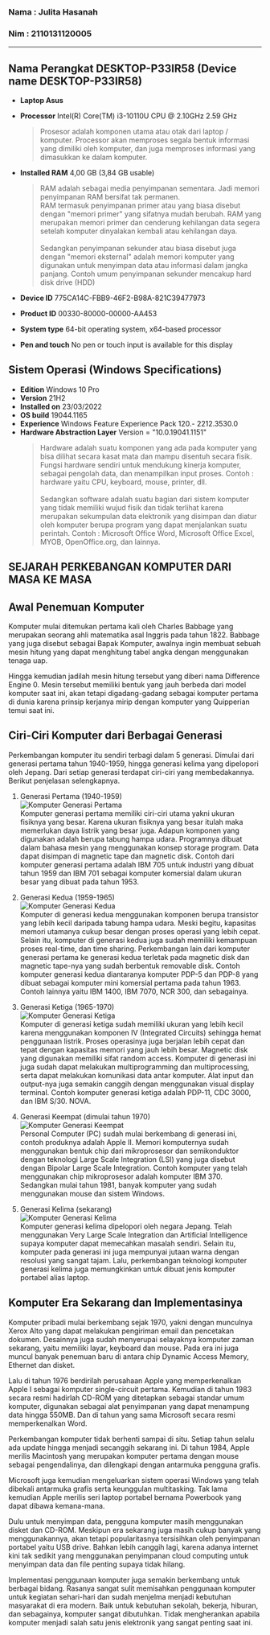 ### Nama : Julita Hasanah

### Nim : 2110131120005

---

## Nama Perangkat DESKTOP-P33IR58 (Device name DESKTOP-P33IR58)

- **Laptop Asus**
- **Processor** Intel(R) Core(TM) i3-10110U CPU @ 2.10GHz 2.59 GHz <br>

  > Prosesor adalah komponen utama atau otak dari laptop / komputer. Processor akan memproses segala bentuk informasi yang dimiliki oleh komputer, dan juga memproses informasi yang dimasukkan ke dalam komputer.

- **Installed RAM** 4,00 GB (3,84 GB usable)

  > RAM adalah sebagai media penyimpanan sementara. Jadi memori penyimpanan RAM bersifat tak permanen. <br>
  > RAM termasuk penyimpanan primer atau yang biasa disebut dengan "memori primer" yang sifatnya mudah berubah. RAM yang merupakan memori primer dan cenderung kehilangan data segera setelah komputer dinyalakan kembali atau kehilangan daya. <br><br>
  > Sedangkan penyimpanan sekunder atau biasa disebut juga dengan "memori eksternal" adalah memori komputer yang digunakan untuk menyimpan data atau informasi dalam jangka panjang. Contoh umum penyimpanan sekunder mencakup hard disk drive (HDD)

- **Device ID** 775CA14C-FBB9-46F2-B98A-821C39477973
- **Product ID** 00330-80000-00000-AA453
- **System type** 64-bit operating system, x64-based processor
- **Pen and touch** No pen or touch input is available for this display

## Sistem Operasi (Windows Specifications)

- **Edition** Windows 10 Pro
- **Version** 21H2
- **Installed on** 23/03/2022
- **OS build** 19044.1165
- **Experience** Windows Feature Experience Pack 120.- 2212.3530.0
- **Hardware Abstraction Layer** Version = "10.0.19041.1151"
  > Hardware adalah suatu komponen yang ada pada komputer yang bisa dilihat secara kasat mata dan mampu disentuh secara fisik. Fungsi hardware sendiri untuk mendukung kinerja komputer, sebagai pengolah data, dan menampilkan input proses. Contoh : hardware yaitu CPU, keyboard, mouse, printer, dll. <br> <br>
  > Sedangkan software adalah suatu bagian dari sistem komputer yang tidak memiliki wujud fisik dan tidak terlihat karena merupakan sekumpulan data elektronik yang disimpan dan diatur oleh komputer berupa program yang dapat menjalankan suatu perintah. Contoh : Microsoft Office Word, Microsoft Office Excel, MYOB, OpenOffice.org, dan lainnya.

## SEJARAH PERKEBANGAN KOMPUTER DARI MASA KE MASA

## Awal Penemuan Komputer

Komputer mulai ditemukan pertama kali oleh Charles Babbage yang merupakan seorang ahli matematika asal Inggris pada tahun 1822. Babbage yang juga disebut sebagai Bapak Komputer, awalnya ingin membuat sebuah mesin hitung yang dapat menghitung tabel angka dengan menggunakan tenaga uap.

Hingga kemudian jadilah mesin hitung tersebut yang diberi nama Difference Engine 0. Mesin tersebut memiliki bentuk yang jauh berbeda dari model komputer saat ini, akan tetapi digadang-gadang sebagai komputer pertama di dunia karena prinsip kerjanya mirip dengan komputer yang Quipperian temui saat ini.

## Ciri-Ciri Komputer dari Berbagai Generasi

Perkembangan komputer itu sendiri terbagi dalam 5 generasi. Dimulai dari generasi pertama tahun 1940-1959, hingga generasi kelima yang dipelopori oleh Jepang. Dari setiap generasi terdapat ciri-ciri yang membedakannya. Berikut penjelasan selengkapnya.

1. Generasi Pertama (1940-1959) <br>
   ![Komputer Generasi Pertama](https://www.quipper.com/id/blog/wp-content/uploads/2021/09/Komputer-generasi-pertama-www.teknodroid.my_.id_.jpg) <br>
   Komputer generasi pertama memiliki ciri-ciri utama yakni ukuran fisiknya yang besar. Karena ukuran fisiknya yang besar itulah maka memerlukan daya listrik yang besar juga. Adapun komponen yang digunakan adalah berupa tabung hampa udara. Programnya dibuat dalam bahasa mesin yang menggunakan konsep storage program. Data dapat disimpan di magnetic tape dan magnetic disk.
   Contoh dari komputer generasi pertama adalah IBM 705 untuk industri yang dibuat tahun 1959 dan IBM 701 sebagai komputer komersial dalam ukuran besar yang dibuat pada tahun 1953.

2. Generasi Kedua (1959-1965) <br>
   ![Komputer Generasi Kedua](https://www.quipper.com/id/blog/wp-content/uploads/2021/09/komputer-generasi-kedua-nesabamedia.c-o-m.jpg) <br>
   Komputer di generasi kedua menggunakan komponen berupa transistor yang lebih kecil daripada tabung hampa udara. Meski begitu, kapasitas memori utamanya cukup besar dengan proses operasi yang lebih cepat. Selain itu, komputer di generasi kedua juga sudah memiliki kemampuan proses real-time, dan time sharing. Perkembangan lain dari komputer generasi pertama ke generasi kedua terletak pada magnetic disk dan magnetic tape-nya yang sudah berbentuk removable disk. Contoh komputer generasi kedua diantaranya komputer PDP-5 dan PDP-8 yang dibuat sebagai komputer mini komersial pertama pada tahun 1963. Contoh lainnya yaitu IBM 1400, IBM 7070, NCR 300, dan sebagainya.

3. Generasi Ketiga (1965-1970) <br>
   ![Komputer Generasi Ketiga](https://www.quipper.com/id/blog/wp-content/uploads/2021/09/Komputer-Generasi-Ketiga-sodagarkomputer-.-com.jpg) <br>
   Komputer di generasi ketiga sudah memiliki ukuran yang lebih kecil karena menggunakan komponen IV (Integrated Circuits) sehingga hemat penggunaan listrik. Proses operasinya juga berjalan lebih cepat dan tepat dengan kapasitas memori yang jauh lebih besar. Magnetic disk yang digunakan memiliki sifat random access. Komputer di generasi ini juga sudah dapat melakukan multiprogramming dan multiprocessing, serta dapat melakukan komunikasi data antar komputer. Alat input dan output-nya juga semakin canggih dengan menggunakan visual display terminal. Contoh komputer generasi ketiga adalah PDP-11, CDC 3000, dan IBM S/30. NOVA.

4. Generasi Keempat (dimulai tahun 1970) <br>
   ![Komputer Generasi Keempat](https://www.quipper.com/id/blog/wp-content/uploads/2021/09/Komputer-generasi-Keempat-indotekmultimedia-.-com.jpg) <br>
   Personal Computer (PC) sudah mulai berkembang di generasi ini, contoh produknya adalah Apple II. Memori komputernya sudah menggunakan bentuk chip dari mikroprosesor dan semikonduktor dengan teknologi Large Scale Integration (LSI) yang juga disebut dengan Bipolar Large Scale Integration.
   Contoh komputer yang telah menggunakan chip mikroprosesor adalah komputer IBM 370. Sedangkan mulai tahun 1981, banyak komputer yang sudah menggunakan mouse dan sistem Windows.

5. Generasi Kelima (sekarang) <br>
   ![Komputer Generasi Kelima](https://www.quipper.com/id/blog/wp-content/uploads/2021/09/black-white-responsive-devices-mockup-responsive-modern-web-design-768x461.jpg) <br>
   Komputer generasi kelima dipelopori oleh negara Jepang. Telah menggunakan Very Large Scale Integration dan Artificial Intelligence supaya komputer dapat memecahkan masalah sendiri. Selain itu, komputer pada generasi ini juga mempunyai jutaan warna dengan resolusi yang sangat tajam. Lalu, perkembangan teknologi komputer generasi kelima juga memungkinkan untuk dibuat jenis komputer portabel alias laptop.

## Komputer Era Sekarang dan Implementasinya

Komputer pribadi mulai berkembang sejak 1970, yakni dengan munculnya Xerox Alto yang dapat melakukan pengiriman email dan pencetakan dokumen. Desainnya juga sudah menyerupai selayaknya komputer zaman sekarang, yaitu memiliki layar, keyboard dan mouse. Pada era ini juga muncul banyak penemuan baru di antara chip Dynamic Access Memory, Ethernet dan disket.

Lalu di tahun 1976 berdirilah perusahaan Apple yang memperkenalkan Apple I sebagai komputer single-circuit pertama. Kemudian di tahun 1983 secara resmi hadirlah CD-ROM yang ditetapkan sebagai standar umum komputer, digunakan sebagai alat penyimpanan yang dapat menampung data hingga 550MB. Dan di tahun yang sama Microsoft secara resmi memperkenalkan Word.

Perkembangan komputer tidak berhenti sampai di situ. Setiap tahun selalu ada update hingga menjadi secanggih sekarang ini. Di tahun 1984, Apple merilis Macintosh yang merupakan komputer pertama dengan mouse sebagai pengendalinya, dan dilengkapi dengan antarmuka pengguna grafis.

Microsoft juga kemudian mengeluarkan sistem operasi Windows yang telah dibekali antarmuka grafis serta keunggulan multitasking. Tak lama kemudian Apple merilis seri laptop portabel bernama Powerbook yang dapat dibawa kemana-mana.

Dulu untuk menyimpan data, pengguna komputer masih menggunakan disket dan CD-ROM. Meskipun era sekarang juga masih cukup banyak yang menggunakannya, akan tetapi popularitasnya tersisihkan oleh penyimpanan portabel yaitu USB drive. Bahkan lebih canggih lagi, karena adanya internet kini tak sedikit yang menggunakan penyimpanan cloud computing untuk menyimpan data dan file penting supaya tidak hilang.

Implementasi penggunaan komputer juga semakin berkembang untuk berbagai bidang. Rasanya sangat sulit memisahkan penggunaan komputer untuk kegiatan sehari-hari dan sudah menjelma menjadi kebutuhan masyarakat di era modern. Baik untuk kebutuhan sekolah, bekerja, hiburan, dan sebagainya, komputer sangat dibutuhkan. Tidak mengherankan apabila komputer menjadi salah satu jenis elektronik yang sangat penting saat ini.
